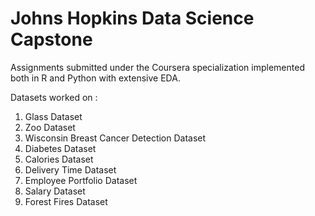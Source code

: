 # Johns Hopkins Data Science Capstone
 Assignments submitted under the Coursera specialization implemented both in R and Python with extensive EDA.
 
 Datasets worked on :
 
 1. Glass Dataset 
 2. Zoo Dataset
 3. Wisconsin Breast Cancer Detection Dataset
 4. Diabetes Dataset
 5. Calories Dataset
 6. Delivery Time Dataset
 7. Employee Portfolio Dataset
 8. Salary Dataset
 9. Forest Fires Dataset
